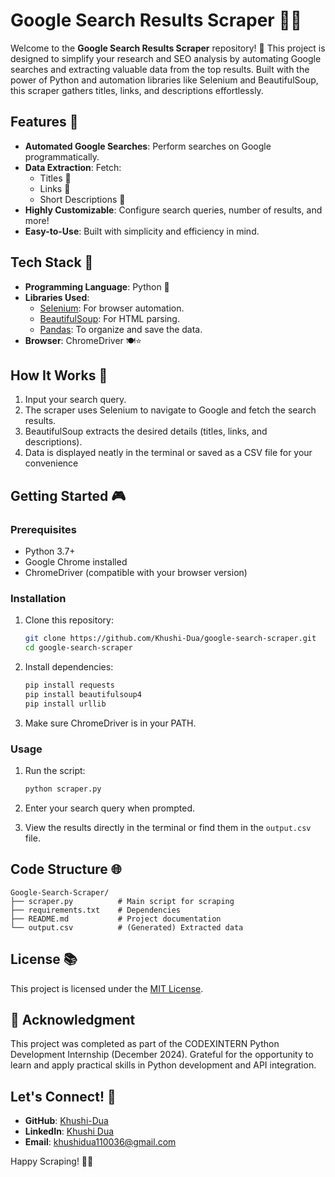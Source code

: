 # Google Search Results Scraper 🔎🎨

Welcome to the **Google Search Results Scraper** repository! 🌟 This project is designed to simplify your research and SEO analysis by automating Google searches and extracting valuable data from the top results. Built with the power of Python and automation libraries like Selenium and BeautifulSoup, this scraper gathers titles, links, and descriptions effortlessly. 



## Features 🔄

- **Automated Google Searches**: Perform searches on Google programmatically.
- **Data Extraction**: Fetch:
  - Titles 🔖
  - Links 🔗
  - Short Descriptions 📖
- **Highly Customizable**: Configure search queries, number of results, and more!
- **Easy-to-Use**: Built with simplicity and efficiency in mind.



## Tech Stack 🧠

- **Programming Language**: Python 🐍
- **Libraries Used**:
  - [Selenium](https://www.selenium.dev/): For browser automation.
  - [BeautifulSoup](https://www.crummy.com/software/BeautifulSoup/): For HTML parsing.
  - [Pandas](https://pandas.pydata.org/): To organize and save the data.
- **Browser**: ChromeDriver 🍽⭐

## How It Works 🚀

1. Input your search query.
2. The scraper uses Selenium to navigate to Google and fetch the search results.
3. BeautifulSoup extracts the desired details (titles, links, and descriptions).
4. Data is displayed neatly in the terminal or saved as a CSV file for your convenience

## Getting Started 🎮

### Prerequisites 

- Python 3.7+
- Google Chrome installed
- ChromeDriver (compatible with your browser version)

### Installation 

1. Clone this repository:
   ```bash
   git clone https://github.com/Khushi-Dua/google-search-scraper.git
   cd google-search-scraper
   ```

2. Install dependencies:
   ```bash
   pip install requests
   pip install beautifulsoup4
   pip install urllib
   ```

3. Make sure ChromeDriver is in your PATH.

### Usage 

1. Run the script:
   ```bash
   python scraper.py
   ```

2. Enter your search query when prompted.

3. View the results directly in the terminal or find them in the `output.csv` file.

## Code Structure 🌐

```
Google-Search-Scraper/
├── scraper.py          # Main script for scraping
├── requirements.txt    # Dependencies
├── README.md           # Project documentation
└── output.csv          # (Generated) Extracted data
```

## License 📚

This project is licensed under the [MIT License](LICENSE).

## 🤝 Acknowledgment
This project was completed as part of the CODEXINTERN Python Development Internship (December 2024). Grateful for the opportunity to learn and apply practical skills in Python development and API integration.

## Let's Connect! 📢

- **GitHub**: [Khushi-Dua](https://github.com/Khushi-Dua)
- **LinkedIn**: [Khushi Dua](https://linkedin.com/in/khushi-dua7)
- **Email**: khushidua110036@gmail.com

Happy Scraping! 🙌🌐

